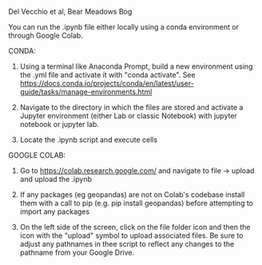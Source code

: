 Del Vecchio et al, Bear Meadows Bog

You can run the .ipynb file either locally using a conda environment or through Google Colab. 

CONDA:

1. Using a terminal like Anaconda Prompt, build a new environment using the .yml file and activate it with "conda activate". See https://docs.conda.io/projects/conda/en/latest/user-guide/tasks/manage-environments.html

2. Navigate to the directory in which the files are stored and activate a Jupyter environment (either Lab or classic Notebook) with jupyter notebook or jupyter lab. 

3. Locate the .ipynb script and execute cells


GOOGLE COLAB:
1. Go to https://colab.research.google.com/ and navigate to file -> upload and upload the .ipynb

2. If any packages (eg geopandas) are not on Colab's codebase install them with a call to pip (e.g. pip install geopandas) before attempting to import any packages

3. On the left side of the screen, click on the file folder icon and then the icon with the "upload" symbol to upload associated files. Be sure to adjust any pathnames in thee script to reflect any changes to the pathname from your Google Drive. 

